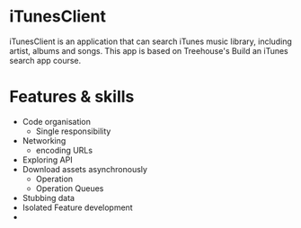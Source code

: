 # iTunesClient
iTunesClient is an application that can search iTunes music library, including artist, albums and songs. This app is based on Treehouse's Build an iTunes search app course.

# Features & skills
* Code organisation
  * Single responsibility
* Networking
  * encoding URLs
* Exploring API
* Download assets asynchronously
  * Operation
  * Operation Queues
* Stubbing data
* Isolated Feature development
* 
